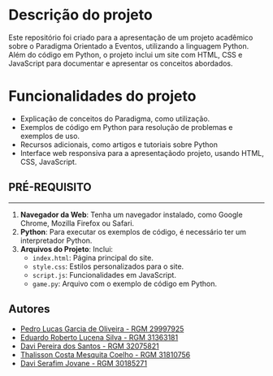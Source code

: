 # Descrição do projeto

Este repositório foi criado para a apresentação de um projeto acadêmico sobre o Paradigma Orientado a Eventos, utilizando a linguagem Python. Além do código em Python, o projeto inclui um site com HTML, CSS e JavaScript para documentar e apresentar os conceitos abordados.

# Funcionalidades do projeto

- Explicação de conceitos do Paradigma, como utilização.
- Exemplos de código em Python para resolução de problemas e exemplos de uso.
- Recursos adicionais, como artigos e tutoriais sobre Python
- Interface web responsiva para a apresentaçãodo projeto, usando HTML, CSS, JavaScript.

## PRÉ-REQUISITO
---
1. **Navegador da Web**: Tenha um navegador instalado, como Google Chrome, Mozilla Firefox ou Safari.
2. **Python**: Para executar os exemplos de código, é necessário ter um interpretador Python.
3. **Arquivos do Projeto**: Inclui:
    - `index.html`: Página principal do site.
    - `style.css`: Estilos personalizados para o site.
    - `script.js`: Funcionalidades em JavaScript.
    - `game.py`: Arquivo com o exemplo de código em Python.






## Autores

- [Pedro Lucas Garcia de Oliveira - RGM 29997925](https://github.com/pedrolucas0111)
- [Eduardo Roberto Lucena Silva - RGM 31363181](https://github.com/Bigodudys)
- [Davi Pereira dos Santos - RGM 32075821](https://github.com/Saigaton)
- [Thalisson Costa Mesquita Coelho - RGM 31810756](https://github.com/ThalissonDev01)
- [Davi Serafim Jovane - RGM 30185271](https://github.com/davisj08)
